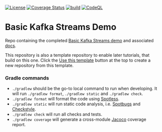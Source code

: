 [![License](https://img.shields.io/badge/License-Apache%202.0-blue.svg)](https://opensource.org/licenses/Apache-2.0)
[![Coverage Status](https://coveralls.io/repos/github/creek-service/ks-connected-services-demo/badge.svg?branch=main)](https://coveralls.io/github/creek-service/ks-connected-services-demo?branch=main)
[![build](https://github.com/creek-service/ks-connected-services-demo/actions/workflows/build.yml/badge.svg)](https://github.com/creek-service/ks-connected-services-demo/actions/workflows/build.yml)
[![CodeQL](https://github.com/creek-service/ks-connected-services-demo/actions/workflows/codeql.yml/badge.svg)](https://github.com/creek-service/ks-connected-services-demo/actions/workflows/codeql.yml)

# Basic Kafka Streams Demo

Repo containing the completed [Basic Kafka Streams demo](https://www.creekservice.org/ks-connected-services-demo)
and associated [docs](docs/README.md).

This repository is also a template repository to enable later tutorials, that build on this one. 
Click the [Use this template](https://github.com/creek-service/ks-connected-services-demo/generate) button at the top to create a new repository from this template.

### Gradle commands

* `./gradlew` should be the go-to local command to run when developing.
              It will run `./gradlew format`, `./gradlew static` and `./gradlew check`.
* `./gradlew format` will format the code using [Spotless][spotless].
* `./gradlew static` will run static code analysis, i.e. [Spotbugs][spotbugs] and [Checkstyle][checkstyle].
* `./gradlew check` will run all checks and tests.
* `./gradlew coverage` will generate a cross-module [Jacoco][jacoco] coverage report.

[spotless]: https://github.com/diffplug/spotless
[spotbugs]: https://spotbugs.github.io/
[checkstyle]: https://checkstyle.sourceforge.io/
[jacoco]: https://www.jacoco.org/jacoco/trunk/doc/
